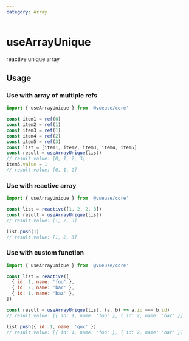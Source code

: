 ```yaml
---
category: Array
---
```


# useArrayUnique

reactive unique array

## Usage

### Use with array of multiple refs

```js
import { useArrayUnique } from '@vueuse/core'

const item1 = ref(0)
const item2 = ref(1)
const item3 = ref(1)
const item4 = ref(2)
const item5 = ref(3)
const list = [item1, item2, item3, item4, item5]
const result = useArrayUnique(list)
// result.value: [0, 1, 2, 3]
item5.value = 1
// result.value: [0, 1, 2]
```

### Use with reactive array

```js
import { useArrayUnique } from '@vueuse/core'

const list = reactive([1, 2, 2, 3])
const result = useArrayUnique(list)
// result.value: [1, 2, 3]

list.push(1)
// result.value: [1, 2, 3]
```

### Use with custom function

```js
import { useArrayUnique } from '@vueuse/core'

const list = reactive([
  { id: 1, name: 'foo' },
  { id: 2, name: 'bar' },
  { id: 1, name: 'baz' },
])

const result = useArrayUnique(list, (a, b) => a.id === b.id)
// result.value: [{ id: 1, name: 'foo' }, { id: 2, name: 'bar' }]

list.push({ id: 1, name: 'qux' })
// result.value: [{ id: 1, name: 'foo' }, { id: 2, name: 'bar' }]
```
